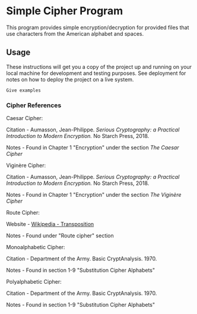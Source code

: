 # Simple Cipher Program

This program provides simple encryption/decryption for provided files that use characters from the American alphabet and
spaces.

## Usage

These instructions will get you a copy of the project up and running on your local machine for development and testing purposes. See deployment for notes on how to deploy the project on a live system.

```
Give examples
```

### Cipher References

Caesar Cipher:

Citation - Aumasson, Jean-Philippe. *Serious Cryptography: a Practical Introduction to Modern Encryption.*
No Starch Press, 2018.

Notes - Found in Chapter 1 "Encryption" under the section *The Caesar Cipher*



Viginère Cipher:

Citation - Aumasson, Jean-Philippe. *Serious Cryptography: a Practical Introduction to Modern Encryption.*
No Starch Press, 2018.

Notes - Found in Chapter 1 "Encryption" under the section *The Viginère Cipher*



Route Cipher:

Website - [Wikipedia - Transposition](https://en.wikipedia.org/wiki/Transposition_cipher)

Notes - Found under "Route cipher" section




Monoalphabetic Cipher: 

Citation - Department of the Army. Basic CryptAnalysis. 1970.

Notes - Found in section 1-9 "Substitution Cipher Alphabets"




Polyalphabetic Cipher: 

Citation - Department of the Army. Basic CryptAnalysis. 1970.

Notes - Found in section 1-9 "Substitution Cipher Alphabets"


